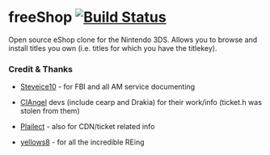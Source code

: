 # freeShop [![Build Status](https://travis-ci.org/Cruel/freeShop.png?branch=master)](https://travis-ci.org/Cruel/freeShop)

Open source eShop clone for the Nintendo 3DS. Allows you to browse and install titles you own (i.e. titles for which you have the titlekey).

### Credit & Thanks

- [Steveice10](https://github.com/Steveice10) - for FBI and all AM service documenting

- [CIAngel](https://github.com/llakssz/CIAngel) devs (include cearp and Drakia) for their work/info (ticket.h was stolen from them)

- [Plailect](https://github.com/Plailect/) - also for CDN/ticket related info

- [yellows8](https://github.com/yellows8) - for all the incredible REing
